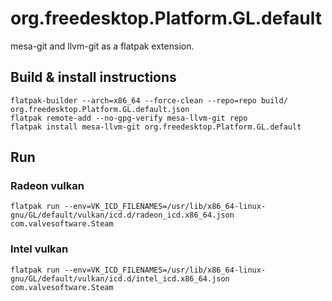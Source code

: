 # org.freedesktop.Platform.GL.default

mesa-git and llvm-git as a flatpak extension.

## Build & install instructions
```
flatpak-builder --arch=x86_64 --force-clean --repo=repo build/ org.freedesktop.Platform.GL.default.json
flatpak remote-add --no-gpg-verify mesa-llvm-git repo
flatpak install mesa-llvm-git org.freedesktop.Platform.GL.default
```

## Run

### Radeon vulkan
```
flatpak run --env=VK_ICD_FILENAMES=/usr/lib/x86_64-linux-gnu/GL/default/vulkan/icd.d/radeon_icd.x86_64.json com.valvesoftware.Steam
```
### Intel vulkan
```
flatpak run --env=VK_ICD_FILENAMES=/usr/lib/x86_64-linux-gnu/GL/default/vulkan/icd.d/intel_icd.x86_64.json com.valvesoftware.Steam
```
